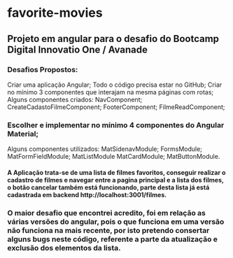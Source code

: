 # favorite-movies
## Projeto em angular para o desafio do Bootcamp Digital Innovatio One / Avanade

### Desafios Propostos:
Criar uma aplicação Angular;
Todo o código precisa estar no GitHub;
Criar no mínimo 3 componentes que interajam na mesma páginas com rotas;
Alguns componentes criados:
NavComponent;
CreateCadastoFilmeComponent;
FooterComponent;
FilmeReadComponent;

### Escolher e implementar no mínimo 4 componentes do Angular Material;
Alguns componentes utilizados:
MatSidenavModule;
FormsModule;
MatFormFieldModule;
MatListModule
MatCardModule;
MatButtonModule.

#### A Aplicação trata-se de uma lista de filmes favoritos, conseguir realizar o cadastro de filmes e navegar entre a pagina principal e a lista dos filmes, o botão cancelar também está funcionando, parte desta lista já está cadastrada em backend http://localhost:3001/filmes. 

### O maior desafio que encontrei acredito, foi em relação as várias versões do angular, pois o que funciona em uma versão não funciona na mais recente, por isto pretendo consertar alguns bugs neste código, referente a parte da atualização e exclusão dos elementos da lista.

